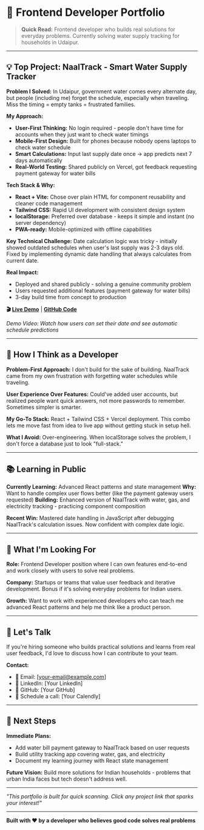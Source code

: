 # 🚀 Frontend Developer Portfolio

> **Quick Read:** Frontend developer who builds real solutions for everyday problems. Currently solving water supply tracking for households in Udaipur.

---

## 💡 Top Project: NaalTrack - Smart Water Supply Tracker

**Problem I Solved:** In Udaipur, government water comes every alternate day, but people (including me) forget the schedule, especially when traveling. Miss the timing = empty tanks = frustrated families.

**My Approach:**
- **User-First Thinking:** No login required - people don't have time for accounts when they just want to check water timings
- **Mobile-First Design:** Built for phones because nobody opens laptops to check water schedule
- **Smart Calculations:** Input last supply date once → app predicts next 7 days automatically
- **Real-World Testing:** Shared publicly on Vercel, got feedback requesting payment gateway for water bills

**Tech Stack & Why:**
- **React + Vite:** Chose over plain HTML for component reusability and cleaner code management
- **Tailwind CSS:** Rapid UI development with consistent design system
- **localStorage:** Preferred over database - keeps it simple and instant (no server dependency)
- **PWA-ready:** Mobile-optimized with offline capabilities

**Key Technical Challenge:** Date calculation logic was tricky - initially showed outdated schedules when user's last supply was 2-3 days old. Fixed by implementing dynamic date handling that always calculates from current date.

**Real Impact:** 
- Deployed and shared publicly - solving a genuine community problem
- Users requested additional features (payment gateway for water bills)
- 3-day build time from concept to production

**🎬 [Live Demo](https://naal-track.vercel.app)** | **[GitHub Code](https://github.com/yourusername/naaltrack)**

*Demo Video: Watch how users can set their date and see automatic schedule predictions*

---

## 🧠 How I Think as a Developer

**Problem-First Approach:** I don't build for the sake of building. NaalTrack came from my own frustration with forgetting water schedules while traveling.

**User Experience Over Features:** Could've added user accounts, but realized people want quick answers, not more passwords to remember. Sometimes simpler is smarter.

**My Go-To Stack:** React + Tailwind CSS + Vercel deployment. This combo lets me move fast from idea to live app without getting stuck in setup hell.

**What I Avoid:** Over-engineering. When localStorage solves the problem, I don't force a database just to look "full-stack."

---

## 📚 Learning in Public

**Currently Learning:** Advanced React patterns and state management
**Why:** Want to handle complex user flows better (like the payment gateway users requested)
**Building:** Enhanced version of NaalTrack with water, gas, and electricity tracking - practicing component composition

**Recent Win:** Mastered date handling in JavaScript after debugging NaalTrack's calculation issues. Now confident with complex date logic.

---

## 🎯 What I'm Looking For

**Role:** Frontend Developer position where I can own features end-to-end and work closely with users to solve real problems.

**Company:** Startups or teams that value user feedback and iterative development. Bonus if it's solving everyday problems for Indian users.

**Growth:** Want to work with experienced developers who can teach me advanced React patterns and help me think like a product person.

---

## 💬 Let's Talk

If you're hiring someone who builds practical solutions and learns from real user feedback, I'd love to discuss how I can contribute to your team.

**Contact:**
- 📧 Email: [your-email@example.com]
- 💼 LinkedIn: [Your LinkedIn]
- 🔗 GitHub: [Your GitHub]
- 📅 Schedule a call: [Your Calendly]

---

## 🔮 Next Steps

**Immediate Plans:**
- Add water bill payment gateway to NaalTrack based on user requests
- Build utility tracking app covering water, gas, and electricity
- Document my learning journey with React state management

**Future Vision:** Build more solutions for Indian households - problems that urban India faces but tech doesn't address well.

---

*"This portfolio is built for quick scanning. Click any project link that sparks your interest!"*

---

**Built with ❤️ by a developer who believes good code solves real problems**
